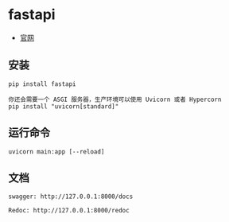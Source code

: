 # fastapi
- [官网](https://fastapi.tiangolo.com/zh/#_3)

## 安装
```shell
pip install fastapi

你还会需要一个 ASGI 服务器，生产环境可以使用 Uvicorn 或者 Hypercorn
pip install "uvicorn[standard]"
```


## 运行命令
```shell
uvicorn main:app [--reload]
```

## 文档
```shell
swagger: http://127.0.0.1:8000/docs

Redoc: http://127.0.0.1:8000/redoc
```
